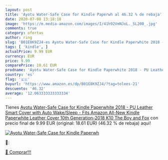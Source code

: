 ```yaml
---
layout: post
title: 'Ayotu Water-Safe Case for Kindle Paperwh al 46.32 % de rebaja'
date: 2020-07-08 13:18:18
image: 'https://m.media-amazon.com/images/I/41h92VmNJoL._SL200_.jpg'
comments: true
category: ofertas
author: ring
slug: 'B01E8K9ZJ4-es Ayotu Water-Safe Case for Kindle Paperwhite 2018 - PU...'
tags: [ 'kindle', ]
actualPrice: 9.99 EUR
currency: EUR
price: 9.99
comparePrice: 18.61 EUR
prodname: 'Ayotu Water-Safe Case for Kindle Paperwhite 2018 - PU Leather Smart Cover with Auto Wake/Sleep - Fits Amazon All-New Kindle Paperwhite Leather Cover  10th Generation-2018  K10 The Boy and Fox'
country: 'es'
flag: '🇪🇸'
buyurl: 'https://www.amazon.es/dp/B01E8K9ZJ4/?tag=tolees-21'
descuento: '46.32'
average: '12.063333333333334'
---
```


Tienes [Ayotu Water-Safe Case for Kindle Paperwhite 2018 - PU Leather Smart Cover with Auto Wake/Sleep - Fits Amazon All-New Kindle Paperwhite Leather Cover  10th Generation-2018  K10 The Boy and Fox](https://www.amazon.es/dp/B01E8K9ZJ4/?tag=tolees-21) con precio final de  9.99 EUR (original: 18.61 EUR) (46.32 %  de rebaja) aqui!

[![Ayotu Water-Safe Case for Kindle Paperwh](https://m.media-amazon.com/images/I/41h92VmNJoL._SL200_.jpg)](https://www.amazon.es/dp/B01E8K9ZJ4/?tag=tolees-21)

🔎:


[🛒 Comprar!!!](https://www.amazon.es/dp/B01E8K9ZJ4/?tag=tolees-21)
